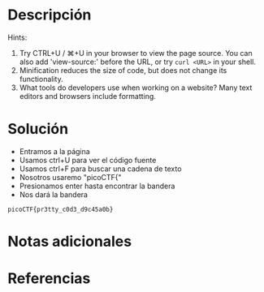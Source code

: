 # Descripción

Hints:
1. Try CTRL+U / ⌘+U in your browser to view the page source. You can also add 'view-source:' before the URL, or try `curl <URL>` in your shell.
2. Minification reduces the size of code, but does not change its functionality.
3. What tools do developers use when working on a website? Many text editors and browsers include formatting.
# Solución
- Entramos a la página
- Usamos ctrl+U para ver el código fuente
- Usamos ctrl+F para buscar una cadena de texto
- Nosotros usaremo "picoCTF{"
- Presionamos enter hasta encontrar la bandera
- Nos dará la bandera
```
picoCTF{pr3tty_c0d3_d9c45a0b}
```
# Notas adicionales
# Referencias